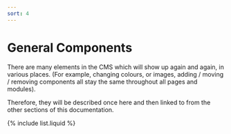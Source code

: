 ```yaml
---
sort: 4
---
```


# General Components

There are many elements in the CMS which will show up again and again, in various places. (For example, changing colours, or images, adding / moving / removing components all stay the same throughout all pages and modules).

Therefore, they will be described once here and then linked to from the other sections of this documentation.


{% include list.liquid %}
